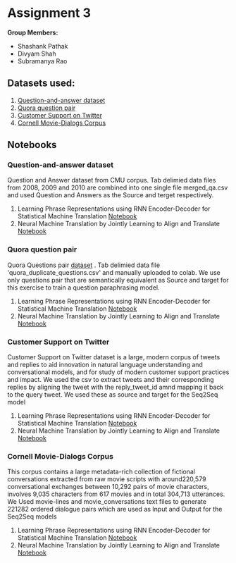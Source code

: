 # Assignment 3

**Group Members:**
* Shashank Pathak
* Divyam Shah
* Subramanya Rao

## Datasets used:
1. [Question-and-answer dataset](http://www.cs.cmu.edu/~ark/QA-data/) 
2. [Quora question pair](https://data.quora.com/First-Quora-Dataset-Release-Question-Pairs) 
3. [Customer Support on Twitter](https://www.kaggle.com/thoughtvector/customer-support-on-twitter)
4. [Cornell Movie-Dialogs Corpus](http://www.mpi-sws.org/~cristian/Cornell_Movie-Dialogs_Corpus.html)


## Notebooks
### Question-and-answer dataset
Question and Answer dataset from CMU corpus. Tab delimied data files from 2008, 2009 and 2010 are combined into one single file merged_qa.csv and used Question and Answers as the Source and terget respectively.
1. Learning Phrase Representations using RNN Encoder-Decoder for Statistical Machine Translation [Notebook](https://github.com/shashankhalo7/TheSchoolOfAI-END-Assignments/blob/main/Assignment9/QA_CMU_Dataset_using_RNN_Encoder_Decoder.ipynb)
2. Neural Machine Translation by Jointly Learning to Align and Translate [Notebook](https://github.com/shashankhalo7/TheSchoolOfAI-END-Assignments/blob/main/Assignment9/QA_CMU_Dataset_using_Neural_Machine_Translation.ipynb)
### Quora question pair
Quora Questions pair [dataset](https://data.quora.com/First-Quora-Dataset-Release-Question-Pairs) . Tab delimied data file 'quora_duplicate_questions.csv' and manually uploaded to colab. We use only questions pair that are semantically equivalent as Source and target for this exercise to train a question paraphrasing model.
1. Learning Phrase Representations using RNN Encoder-Decoder for Statistical Machine Translation [Notebook](https://github.com/shashankhalo7/TheSchoolOfAI-END-Assignments/blob/main/Assignment9/QA_Quora_Dataset_using_RNN_Encoder_Decoder.ipynb)
2. Neural Machine Translation by Jointly Learning to Align and Translate [Notebook](https://github.com/shashankhalo7/TheSchoolOfAI-END-Assignments/blob/main/Assignment9/QA_Quora_Dataset_using_Neural_Machine_Translation.ipynb)
### Customer Support on Twitter
Customer Support on Twitter dataset is a large, modern corpus of tweets and replies to aid innovation in natural language understanding and conversational models, and for study of modern customer support practices and impact. We used the csv to extract tweets and their corresponding replies by aligning the tweet with the reply_tweet_id amnd mapping it back to the query tweet. We used these as source and target for the Seq2Seq model
1. Learning Phrase Representations using RNN Encoder-Decoder for Statistical Machine Translation [Notebook](https://github.com/shashankhalo7/TheSchoolOfAI-END-Assignments/blob/main/Assignment9/Twitter_CustomerSupport_Dataset_using_RNN_Encoder_Decoder.ipynb)
2. Neural Machine Translation by Jointly Learning to Align and Translate [Notebook](https://github.com/shashankhalo7/TheSchoolOfAI-END-Assignments/blob/main/Assignment9/Twitter_CustomerSupport_Dataset_using_Neural_Machine_Translation.ipynb)
### Cornell Movie-Dialogs Corpus

This corpus contains a large metadata-rich collection of fictional conversations extracted from raw movie scripts with around220,579 conversational exchanges between 10,292 pairs of movie characters, involves 9,035 characters from 617 movies and in total 304,713 utterances. We Used movie-lines and movie_conversations text files to generate 221282 ordered dialogue pairs which are used as Input and Output for the Seq2Seq models
1. Learning Phrase Representations using RNN Encoder-Decoder for Statistical Machine Translation [Notebook](https://github.com/shashankhalo7/TheSchoolOfAI-END-Assignments/blob/main/Assignment9/Cornell_Movie_Dialogs_Corpus_Learning_Phrase_Representations_using_RNN_Encoder_Decoder_for_Statistical_Machine_Translation.ipynb)
2. Neural Machine Translation by Jointly Learning to Align and Translate [Notebook](https://github.com/shashankhalo7/TheSchoolOfAI-END-Assignments/blob/main/Assignment9/Cornell_Movie_Dialogs_Corpus_Neural_Machine_Translation_by_Jointly_Learning_to_Align_and_Translate.ipynb)
